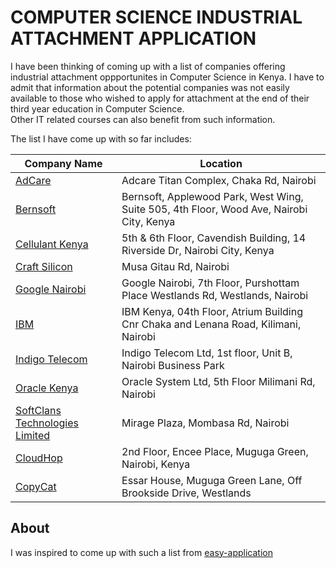 # COMPUTER SCIENCE INDUSTRIAL ATTACHMENT APPLICATION

I have been thinking of coming up with a list of companies offering industrial attachment oppportunites in Computer Science in Kenya. I have to admit that information about the potential companies was not easily available to those who wished to apply for attachment at the end of their third year education in Computer Science.  
Other IT related courses can also benefit from such information.  

The list I have come up with so far includes:  

| Company Name | Location |
| ----- | ----- |
| [AdCare](http://www.adcare.co.ke) | Adcare Titan Complex, Chaka Rd, Nairobi |
| [Bernsoft](http://www.bernsoft.com)| Bernsoft, Applewood Park, West Wing, Suite 505, 4th Floor, Wood Ave, Nairobi City, Kenya|
| [Cellulant Kenya](http://www.cellulant.com/) | 5th & 6th Floor, Cavendish Building, 14 Riverside Dr, Nairobi City, Kenya |
| [Craft Silicon](http://www.craftsilicon.com)| Musa Gitau Rd, Nairobi |  
| [Google Nairobi](http://www.google.com/about/careers/locations/nairobi) | Google Nairobi, 7th Floor, Purshottam Place Westlands Rd, Westlands, Nairobi |
| [IBM](http://www.ibm.com/ke-en) | IBM Kenya, 04th Floor, Atrium Building Cnr Chaka and Lenana Road, Kilimani, Nairobi | 
| [Indigo Telecom](http://www.indigotelecom.com)| Indigo Telecom Ltd, 1st floor, Unit B, Nairobi Business Park|
| [Oracle Kenya](https://www.oracle.com/ke/index.html) | Oracle System Ltd, 5th Floor Milimani Rd, Nairobi |
| [SoftClans Technologies Limited](http://www.softclans.co.ke) | Mirage Plaza, Mombasa Rd, Nairobi |
| [CloudHop](http://cloudhop.it) | 2nd Floor, Encee Place, Muguga Green, Nairobi, Kenya|
| [CopyCat](http://www.copycatgroup.com)|Essar House, Muguga Green Lane, Off Brookside Drive, Westlands|

## About

I was inspired to come up with such a list from [easy-application](https://github.com/j-delaney/easy-application)
